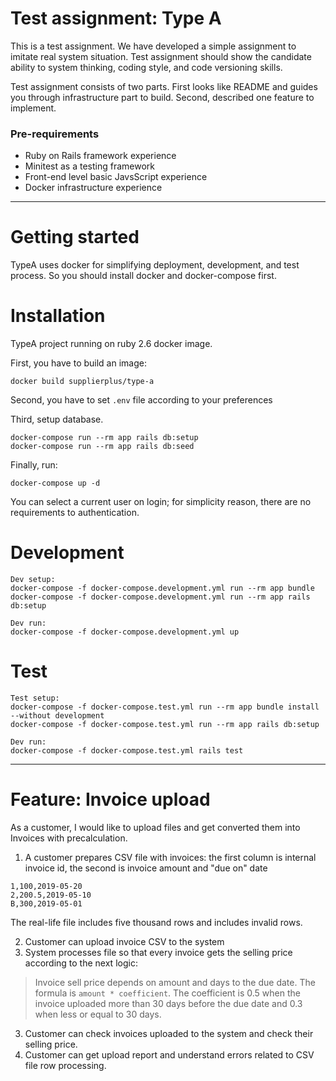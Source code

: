 # Test assignment: Type A

This is a test assignment. We have developed a simple assignment to imitate real system situation. Test assignment should show the candidate ability to system thinking, coding style, and code versioning skills.

Test assignment consists of two parts. First looks like README and guides you through infrastructure part to build. Second, described one feature to implement.

### Pre-requirements

- Ruby on Rails framework experience
- Minitest as a testing framework
- Front-end level basic JavsScript experience
- Docker infrastructure experience

-----------------------------------------

# Getting started

TypeA uses docker for simplifying deployment, development, and test process. So you should install docker and docker-compose first.

# Installation

TypeA project running on ruby 2.6 docker image.

First, you have to build an image:

```
docker build supplierplus/type-a
```

Second, you have to set `.env` file according to your preferences

Third, setup database.

```
docker-compose run --rm app rails db:setup
docker-compose run --rm app rails db:seed
```

Finally, run:

```
docker-compose up -d
```

You can select a current user on login; for simplicity reason, there are no requirements to authentication.

# Development

```
Dev setup:
docker-compose -f docker-compose.development.yml run --rm app bundle
docker-compose -f docker-compose.development.yml run --rm app rails db:setup

Dev run:
docker-compose -f docker-compose.development.yml up
```

# Test

```
Test setup:
docker-compose -f docker-compose.test.yml run --rm app bundle install --without development
docker-compose -f docker-compose.test.yml run --rm app rails db:setup

Dev run:
docker-compose -f docker-compose.test.yml rails test
```

--------------------------------------------

# Feature: Invoice upload

As a customer, I would like to upload files and get converted them into Invoices with precalculation.

1. A customer prepares CSV file with invoices: the first column is internal invoice id, the second is invoice amount and "due on" date

```
1,100,2019-05-20
2,200.5,2019-05-10
B,300,2019-05-01
```

The real-life file includes five thousand rows and includes invalid rows.

2. Customer can upload invoice CSV to the system
3. System processes file so that every invoice gets the selling price according to the next logic:
> Invoice sell price depends on amount and days to the due date. The formula is `amount * coefficient`. The coefficient is 0.5 when the invoice uploaded more than 30 days before the due date and 0.3 when less or equal to 30 days.

3. Customer can check invoices uploaded to the system and check their selling price.
4. Customer can get upload report and understand errors related to CSV file row processing.
